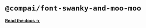 # `@compai/font-swanky-and-moo-moo`

[**Read the docs &rarr;**](https://components.ai/docs/typefaces/swanky-and-moo-moo)
